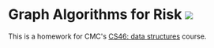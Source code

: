 # Graph Algorithms for Risk ![](https://api.travis-ci.com/shartono17/risk.svg?branch=master)

This is a homework for CMC's [CS46: data structures](https://github.com/mikeizbicki/cmc-csci046) course.
